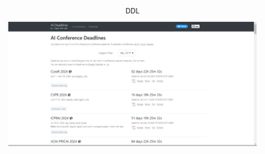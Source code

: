 

<div style="text-align: center;"> DDL </div>

[![img.png](Images/DDL.png)](https://aideadlin.es/?sub=CV,ML)